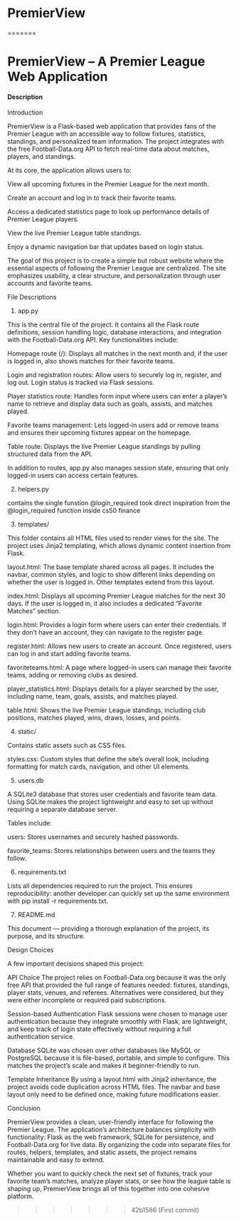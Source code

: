 # PremierView
=======




# PremierView – A Premier League Web Application
#### Description
Introduction

PremierView is a Flask-based web application that provides fans of the Premier League with an accessible way to follow fixtures, statistics, standings, and personalized team information. The project integrates with the free Football-Data.org API
 to fetch real-time data about matches, players, and standings.

At its core, the application allows users to:

View all upcoming fixtures in the Premier League for the next month.

Create an account and log in to track their favorite teams.

Access a dedicated statistics page to look up performance details of Premier League players.

View the live Premier League table standings.

Enjoy a dynamic navigation bar that updates based on login status.

The goal of this project is to create a simple but robust website where the essential aspects of following the Premier League are centralized. The site emphasizes usability, a clear structure, and personalization through user accounts and favorite teams.

File Descriptions
1. app.py

This is the central file of the project. It contains all the Flask route definitions, session handling logic, database interactions, and integration with the Football-Data.org API. Key functionalities include:

Homepage route (/): Displays all matches in the next month and, if the user is logged in, also shows matches for their favorite teams.

Login and registration routes: Allow users to securely log in, register, and log out. Login status is tracked via Flask sessions.

Player statistics route: Handles form input where users can enter a player’s name to retrieve and display data such as goals, assists, and matches played.

Favorite teams management: Lets logged-in users add or remove teams and ensures their upcoming fixtures appear on the homepage.

Table route: Displays the live Premier League standings by pulling structured data from the API.

In addition to routes, app.py also manages session state, ensuring that only logged-in users can access certain features.

2. helpers.py

contains the single funstion @login_required took direct inspiration from the @login_required function inside cs50 finance

3. templates/

This folder contains all HTML files used to render views for the site. The project uses Jinja2 templating, which allows dynamic content insertion from Flask.

layout.html: The base template shared across all pages. It includes the navbar, common styles, and logic to show different links depending on whether the user is logged in. Other templates extend from this layout.

index.html: Displays all upcoming Premier League matches for the next 30 days. If the user is logged in, it also includes a dedicated “Favorite Matches” section.

login.html: Provides a login form where users can enter their credentials. If they don’t have an account, they can navigate to the register page.

register.html: Allows new users to create an account. Once registered, users can log in and start adding favorite teams.

favoriteteams.html: A page where logged-in users can manage their favorite teams, adding or removing clubs as desired.

player_statistics.html: Displays details for a player searched by the user, including name, team, goals, assists, and matches played.

table.html: Shows the live Premier League standings, including club positions, matches played, wins, draws, losses, and points.

4. static/

Contains static assets such as CSS files.

styles.css: Custom styles that define the site’s overall look, including formatting for match cards, navigation, and other UI elements.

5. users.db

A SQLite3 database that stores user credentials and favorite team data. Using SQLite makes the project lightweight and easy to set up without requiring a separate database server.

Tables include:

users: Stores usernames and securely hashed passwords.

favorite_teams: Stores relationships between users and the teams they follow.

6. requirements.txt

Lists all dependencies required to run the project. This ensures reproducibility: another developer can quickly set up the same environment with pip install -r requirements.txt.

7. README.md

This document — providing a thorough explanation of the project, its purpose, and its structure.

Design Choices

A few important decisions shaped this project:

API Choice
The project relies on Football-Data.org because it was the only free API that provided the full range of features needed: fixtures, standings, player stats, venues, and referees. Alternatives were considered, but they were either incomplete or required paid subscriptions.

Session-based Authentication
Flask sessions were chosen to manage user authentication because they integrate smoothly with Flask, are lightweight, and keep track of login state effectively without requiring a full authentication service.

Database
SQLite was chosen over other databases like MySQL or PostgreSQL because it is file-based, portable, and simple to configure. This matches the project’s scale and makes it beginner-friendly to run.

Template Inheritance
By using a layout.html with Jinja2 inheritance, the project avoids code duplication across HTML files. The navbar and base layout only need to be defined once, making future modifications easier.

Conclusion

PremierView provides a clean, user-friendly interface for following the Premier League. The application’s architecture balances simplicity with functionality: Flask as the web framework, SQLite for persistence, and Football-Data.org for live data. By organizing the code into separate files for routes, helpers, templates, and static assets, the project remains maintainable and easy to extend.

Whether you want to quickly check the next set of fixtures, track your favorite team’s matches, analyze player stats, or see how the league table is shaping up, PremierView brings all of this together into one cohesive platform.
>>>>>>> 42b1586 (First commit)
